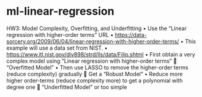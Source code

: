 # ml-linear-regression

HW3: Model Complexity, Overfitting, and Underfitting
• Use the “Linear regression with higher-order terms” URL
• https://data-sorcery.org/2009/06/04/linear-regression-with-higher-order-terms/
• This example will use a data set from NIST.
• https://www.itl.nist.gov/div898/strd/lls/data/Filip.shtml
• First obtain a very complex model using “Linear regression with higher-order terms”  “Overfitted Model”
• Then use LASSO to remove the higher-order terms (reduce complexity) gradually  Get a “Robust Model”
• Reduce more higher order-terms (reduce complexity more) to get a polynomial with degree one  “Underfitted Model” or too simple
